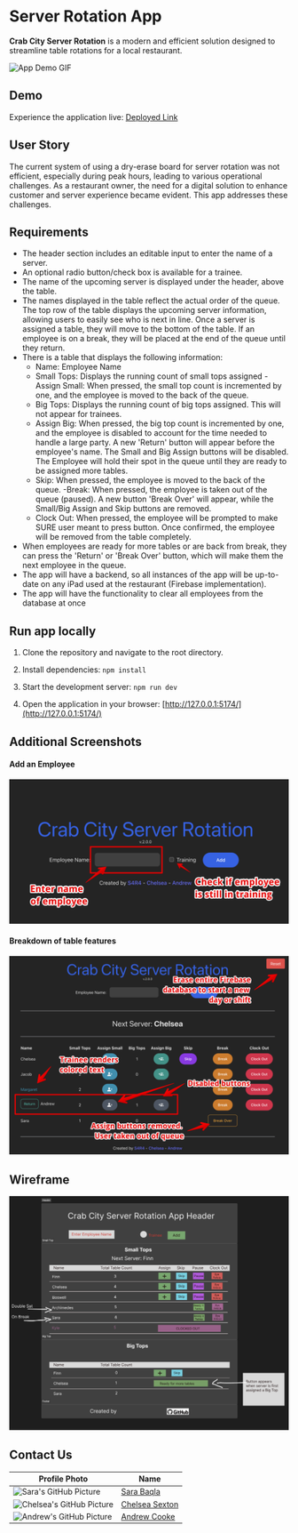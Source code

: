 # Server Rotation App
**Crab City Server Rotation** is a modern and efficient solution designed to streamline table rotations for a local restaurant.

![App Demo GIF](./images/demo.gif) 

## Demo
Experience the application live: [Deployed Link](https://crab-city.vercel.app/)

## User Story
The current system of using a dry-erase board for server rotation was not efficient, especially during peak hours, leading to various operational challenges. As a restaurant owner, the need for a digital solution to enhance customer and server experience became evident. This app addresses these challenges.

## Requirements
- The header section includes an editable input to enter the name of a server.
- An optional radio button/check box is available for a trainee.
- The name of the upcoming server is displayed under the header, above the table.
- The names displayed in the table reflect the actual order of the queue. The top row of the table displays the upcoming server information, allowing users to easily see who is next in line. Once a server is assigned a table, they will move to the bottom of the table. If an employee is on a break, they will be placed at the end of the queue until they return.
- There is a table that displays the following information:
  - Name: Employee Name
  - Small Tops: Displays the running count of small tops assigned
   -Assign Small: When pressed, the small top count is incremented by one, and the employee is moved to the back of the queue.
  - Big Tops: Displays the running count of big tops assigned. This will not appear for trainees.
  - Assign Big: When pressed, the big top count is incremented by one, and the employee is disabled to account for the time needed to handle a large party. A new 'Return' button will appear before the employee's name. The Small and Big Assign buttons will be disabled. The Employee will hold their spot in the queue until they are ready to be assigned more tables. 
  - Skip: When pressed, the employee is moved to the back of the queue.
   -Break: When pressed, the employee is taken out of the queue (paused). A new button 'Break Over' will appear, while the Small/Big Assign and Skip buttons are removed.
  - Clock Out: When pressed, the employee will be prompted to make SURE user meant to press button. Once confirmed, the employee will be removed from the table completely.
- When employees are ready for more tables or are back from break, they can press the 'Return' or 'Break Over' button, which will make them the next employee in the queue.
- The app will have a backend, so all instances of the app will be up-to-date on any iPad used at the restaurant (Firebase implementation).
- The app will have the functionality to clear all employees from the database at once


## Run app locally
1. Clone the repository and navigate to the root directory.
2. Install dependencies: `npm install`

3. Start the development server: `npm run dev`

4. Open the application in your browser:
[http://127.0.0.1:5174/](http://127.0.0.1:5174/)

## Additional Screenshots
#### Add an Employee
![Add Employee](./images/step-1.png)

#### Breakdown of table features
![Table](./images/screen-2.png)

## Wireframe
![wireframe](./src/assets/wireframe.png)
<!-- ![wireframe2](./src/assets/wireframe2.png)  -->
<!-- ![wireframe3](./src/assets/wireframe3.png) -->



## Contact Us

| Profile Photo | Name |
|---------------|------|
| ![Sara's GitHub Picture](https://avatars.githubusercontent.com/u/74509058?s=60&v=4) | [Sara Baqla](https://github.com/missatrox44) |
| ![Chelsea's GitHub Picture](https://avatars.githubusercontent.com/u/1285062?s=60&v=4) | [Chelsea Sexton](https://github.com/chelsea314) |
| ![Andrew's GitHub Picture](https://avatars.githubusercontent.com/u/105688564?s=60&v=4) | [Andrew Cooke](https://github.com/andcooke) |
